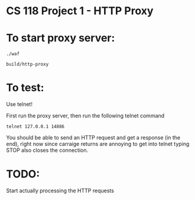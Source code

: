 CS 118 Project 1 - HTTP Proxy
=============================

# To start proxy server:

```
./waf

build/http-proxy
```

# To test:

Use telnet!

First run the proxy server, then run the following telnet command

```
telnet 127.0.0.1 14886
```

You should be able to send an HTTP request and get a response (in the end), right now since carraige returns are annoying to get into telnet typing STOP also closes the connection.

# TODO:

Start actually processing the HTTP requests